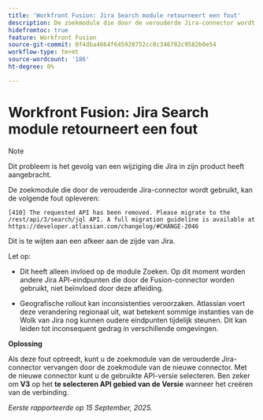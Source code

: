 ```yaml
---
title: 'Workfront Fusion: Jira Search module retourneert een fout'
description: De zoekmodule die door de verouderde Jira-connector wordt gebruikt, kan een fout veroorzaken. Een oplossing is beschikbaar
hidefromtoc: true
feature: Workfront Fusion
source-git-commit: 0f4dba4664f645920752cc0c346782c9582b0e54
workflow-type: tm+mt
source-wordcount: '186'
ht-degree: 0%

---
```



# Workfront Fusion: Jira Search module retourneert een fout

>[!NOTE]
>
>Dit probleem is het gevolg van een wijziging die Jira in zijn product heeft aangebracht.

De zoekmodule die door de verouderde Jira-connector wordt gebruikt, kan de volgende fout opleveren:

`[410] The requested API has been removed. Please migrate to the /rest/api/3/search/jql API. A full migration guideline is available at https://developer.atlassian.com/changelog/#CHANGE-2046`

Dit is te wijten aan een afkeer aan de zijde van Jira.

Let op:

* Dit heeft alleen invloed op de module Zoeken. Op dit moment worden andere Jira API-eindpunten die door de Fusion-connector worden gebruikt, niet beïnvloed door deze afleiding.

* Geografische rollout kan inconsistenties veroorzaken. Atlassian voert deze verandering regionaal uit, wat betekent sommige instanties van de Wolk van Jira nog kunnen oudere eindpunten tijdelijk steunen. Dit kan leiden tot inconsequent gedrag in verschillende omgevingen.

**Oplossing**

Als deze fout optreedt, kunt u de zoekmodule van de verouderde Jira-connector vervangen door de zoekmodule van de nieuwe connector. Met de nieuwe connector kunt u de gebruikte API-versie selecteren. Ben zeker om **V3** op het **te selecteren API gebied van de Versie** wanneer het creëren van de verbinding.

_Eerste rapporteerde op 15 September, 2025._

